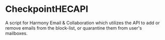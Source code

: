 # CheckpointHECAPI
A script for Harmony Email &amp; Collaboration which utilizes the API to add or remove emails from the block-list, or quarantine them from user's mailboxes.
